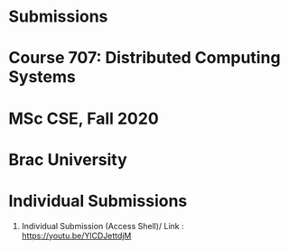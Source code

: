 # Submissions
# Course 707: Distributed Computing Systems
# MSc CSE, Fall 2020
# Brac University
# Individual Submissions
1. Individual Submission (Access Shell)/ Link : https://youtu.be/YlCDJettdjM
